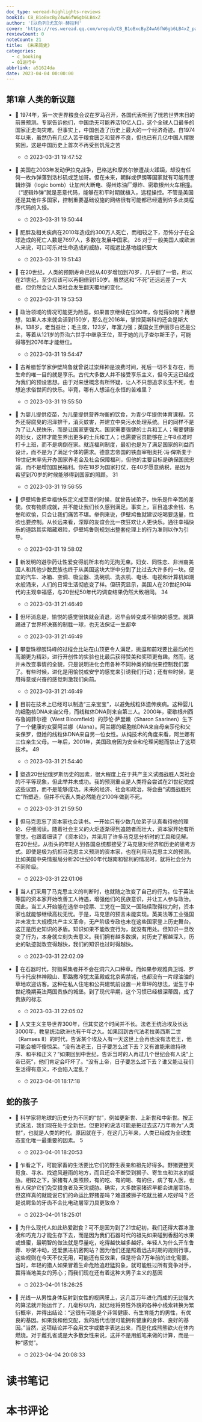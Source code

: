 ```yaml
---
doc_type: weread-highlights-reviews
bookId: CB_B1oBxcByZ4wA6fW6gb6LB4xZ
author: '[以色列]尤瓦尔·赫拉利'
cover: 'https://res.weread.qq.com/wrepub/CB_B1oBxcByZ4wA6fW6gb6LB4xZ_parsecover'
reviewCount: 0
noteCount: 21
title: 《未来简史》
categories:
  - c_booking
  - 01进行中
abbrlink: a51624da
date: 2023-04-04 00:00:00
---
```



## 第1章 人类的新议题


- 📌 1974年，第一次世界粮食会议在罗马召开，各国代表听到了恍若世界末日的前景预测。专家告诉他们，中国绝无可能养活10亿人口，这个全球人口最多的国家正走向灾难。但事实上，中国创造了历史上最大的一个经济奇迹。自1974年以来，虽然仍有几亿人苦于粮食匮乏和营养不良，但也已有几亿中国人摆脱贫困，这是中国历史上首次不再受到饥荒之苦 
    - ⏱ 2023-03-31 19:47:52 

- 📌 美国在2003年发动伊拉克战争，巴格达和摩苏尔惨遭战火蹂躏，却没有任何一枚炸弹落到洛杉矶或芝加哥。但在未来，朝鲜或伊朗等国家就有可能用逻辑炸弹（logic bomb）让加州大断电、得州炼油厂爆炸、密歇根州火车相撞。（“逻辑炸弹”就是恶意代码，能够在和平时期就植入，远程操控。不管是美国还是其他许多国家，控制重要基础设施的网络很有可能都已经遭到许多此类程序代码的入侵。 
    - ⏱ 2023-03-31 19:50:44 

- 📌 肥胖及相关疾病在2010年造成约300万人死亡，而相较之下，恐怖分子在全球造成的死亡人数是7697人，多数在发展中国家。 26 对于一般美国人或欧洲人来说，可口可乐对生命造成的威胁，可能远比基地组织要大 
    - ⏱ 2023-03-31 19:51:43 

- 📌 在20世纪，人类的预期寿命已经从40岁增加到70岁，几乎翻了一倍，所以在21世纪，至少应该可以再翻倍到150岁。虽然这和“不死”还远远差了一大截，但仍然会让人类社会发生翻天覆地的变化。 
    - ⏱ 2023-03-31 19:53:53 

- 📌 政治领域的情况可能更为险恶。如果普京继续在位90年，你觉得如何？再想想，如果人本来就会活到150岁，那么在2016年，掌控莫斯科的还会是斯大林，138岁，老当益壮；毛主席，123岁，年富力强；英国女王伊丽莎白还是公主，等着从121岁的乔治六世手中继承王位，至于她的儿子查尔斯王子，可能得等到2076年才能继位。 
    - ⏱ 2023-03-31 19:54:47 

- 📌 古希腊哲学家伊壁鸠鲁就曾说过崇拜神是浪费时间，死后一切不复存在，而生命的唯一目的就是享乐。古代大多数人并不接受享乐主义，但今天这已经成为我们的预设思想。由于对来世概念有所怀疑，让人不只想追求长生不死，也想追求俗世间的快乐。毕竟，哪有人想活在永恒的苦难里？ 
    - ⏱ 2023-03-31 19:55:50 

- 📌 为婴儿提供疫苗，为儿童提供营养均衡的饮食，为青少年提供体育课程。另外还将腐臭的沼泽排干，消灭蚊害，并建立中央污水处理系统。目的同样不是为了让人民快乐，而是让国家更强大。国家需要强健的士兵和工人；需要健康的妇女，这样才能生养出更多的士兵和工人；也需要官员能够在上午8点准时打卡上班，而不是病倒在家。就连福利制度，最初也是为了满足国家的利益而设计，而不是为了满足个体的需求。德意志帝国的铁血宰相奥托·冯·俾斯麦于19世纪末率先开办国家养老金及社会保障福利，但他的主要目标是确保国民忠诚，而不是增加国民福利。你在18岁为国家打仗，在40岁愿意纳税，是因为希望到70岁的时候能够得到国家的照顾。 31 
    - ⏱ 2023-03-31 19:56:55 

- 📌 伊壁鸠鲁把幸福快乐定义成至善的时候，就曾告诫弟子，快乐是件辛苦的差使。仅有物质成就，并不能让我们长久感到满足。事实上，盲目追求金钱、名誉和欢愉，只会让我们痛苦不堪。举例来说，伊壁鸠鲁就建议吃喝要适量，性欲也要控制。从长远来看，深厚的友谊会比一夜狂欢让人更快乐。通往幸福快乐的道路其实暗藏艰险，伊壁鸠鲁则规划出整套伦理上的行为准则以作为引导。 
    - ⏱ 2023-03-31 19:58:02 

- 📌 新发明的避孕药让性爱变得前所未有的无拘无束。妇女、同性恋、非洲裔美国人和其他少数民族也终于从美国这块大饼中分到了比过去大许多的一块。便宜的汽车、冰箱、空调、吸尘器、洗碗机、洗衣机、电话、电视和计算机如潮水般涌来，人们的日常生活彻底变了样。但研究显示，美国人在20世纪90年代的主观幸福感，与20世纪50年代的调查结果仍然大致相同。 34 
    - ⏱ 2023-03-31 21:46:49 

- 📌 但坏消息是，愉悦的感觉很快就会消退，迟早会转变成不愉快的感觉。就算踢进了世界杯决赛的制胜一球，也无法保证一生都幸 
    - ⏱ 2023-03-31 21:46:49 

- 📌 攀登珠穆朗玛峰的过程会比站在山顶更令人满足，挑逗和前戏要比最后的性高潮更为精彩，进行开创性的实验也比最后获得赞美和奖项更有趣。然而，这并未改变事情的全貌，只是说明进化会用各种不同种类的愉悦来控制我们罢了。有些时候，进化是用愉悦或安宁的感觉来引诱我们行动；还有些时候，是用得意或兴奋的感觉刺激我们向前。 
    - ⏱ 2023-03-31 21:46:49 

- 📌 目前在技术上已经可以制造“三亲宝宝”，以避免线粒体遗传疾病。这种婴儿的细胞核DNA来自父母，而线粒体DNA则来自第三人。2000年，密歇根州西布鲁姆菲尔德（West Bloomfield）的莎伦·萨里嫩（Sharon Saarinen）生下了一个健康的女婴阿兰娜（Alana）。阿兰娜的细胞核DNA来自母亲莎伦和父亲保罗，但她的线粒体DNA来自另一位女性。从纯技术的角度来看，阿兰娜有三位亲生父母。一年后，2001年，美国政府因为安全和伦理问题而禁止了这项技术。 49 
    - ⏱ 2023-03-31 21:54:40 

- 📌 塑造20世纪俄罗斯历史的因素，很大程度上在于共产主义试图战胜人类社会的不平等现象，但此举并未成功。我的预测重点是人类将会尝试在21世纪完成这些议题，而不是能够成功。未来的经济、社会和政治，将会由“试图战胜死亡”所塑造，但并不代表人类必然能在2100年做到不死。 
    - ⏱ 2023-03-31 21:59:50 

- 📌 但马克思忘了资本家也会读书。一开始只有少数几位弟子认真看待他的理论、仔细阅读。随着社会主义的火炬逐渐得到追随者而壮大，资本家开始有所警觉，也跟着细读了《资本论》，并采用了许多马克思分析时的工具和见解。在20世纪，从街头的年轻人到各国总统都接受了马克思对经济和历史的思考方式。即使是极为抗拒马克思主义预测的资本家，也在利用马克思主义的预测。比如美国中央情报局分析20世纪60年代越南和智利的情况时，就将社会分为不同阶级。 
    - ⏱ 2023-03-31 22:01:06 

- 📌 当人们采用了马克思主义的判断时，也就随之改变了自己的行为。位于英法等国的资本家开始改善工人待遇，增强他们的民族意识，并让工人参与政治。因此，当工人开始能在选举中投票、工党在一国又一国陆续取得权力时，资本家也就能够继续高枕无忧。于是，马克思的预言未能实现。英美法等工业强国并未发生大规模共产主义革命，无产阶级专政也未在这些国家登上历史舞台。这正是历史知识的矛盾。知识如果不能改变行为，就没有用处。但知识一旦改变了行为，本身就立刻失去意义。我们拥有越多数据，对历史了解越深入，历史的轨迹就改变得越快，我们的知识也过时得越快。 
    - ⏱ 2023-03-31 22:02:09 

- 📌 在石器时代，狩猎采集者并不会在洞穴入口种草。而如果参观雅典卫城、罗马卡托皮林神殿山、耶路撒冷犹太圣殿或北京紫禁城，也都没有一片绿油油的草地欢迎访客。这种在私人住宅和公共建筑前设置一片草坪的想法，诞生于中世纪晚期英法两国贵族的城堡。到了现代早期，这个习惯已经根深蒂固，成了贵族的标志 
    - ⏱ 2023-03-31 22:05:02 

- 📌 人文主义主导世界300年，但其实这个时间并不长。法老王统治埃及长达3000年，教皇统治欧洲也有千年之久。如果回到古代法老拉美西斯二世（Ramses II）的时代，告诉某个埃及人有一天这世上会再也没有法老王，他可能会被吓傻惊呆。“没有法老王，日子要怎么过下去？又有谁能来维持秩序、和平和正义？”如果回到中世纪，告诉当时的人再过几个世纪会有人说“上帝已死”，他们肯定会吓坏了。“没有上帝，日子要怎么过下去？谁又能让我们生活得有意义，不会陷入混乱？ 
    - ⏱ 2023-04-01 18:17:18 
## 蛇的孩子


- 📌 科学家将地球的历史分为不同的“世”，例如更新世、上新世和中新世。按正式说法，我们现在处于全新世。但更好的说法可能是把过去这7万年称为“人类世”，也就是人类的时代。原因就在于，在这几万年来，人类已经成为全球生态变化唯一最重要的因素。 5 
    - ⏱ 2023-04-01 18:20:53 

- 📌 乍看之下，可能家畜的生活要比它们的野生表亲和祖先好得多。野猪要整天觅食、寻水、找遮风避雨的地方，而且还会不断受到狮子、寄生虫和洪水的威胁。相较之下，家猪有人类照顾，有的吃、有的喝、有的住，病了有人医，也有人保护它们免受猎食者及天灾威胁。确实，大多数家猪迟早都会进屠宰场，但这样真的就能说它们的命运比野猪差吗？难道被狮子吃就比被人吃好吗？还是说鳄鱼的牙齿不会比电动屠宰刀具更致命？ 
    - ⏱ 2023-04-01 18:25:01 

- 📌 为什么现代人如此热爱甜食？可不是因为到了21世纪初，我们还得大吞冰激凌和巧克力才能生存下去，而是因为我们石器时代的祖先如果碰到香甜的水果或蜂蜜，最明智的做法就是尽量吃，吃得越快越多越好。年轻人为什么开车鲁莽、吵架冲动，还爱黑进机密网站？因为他们还是照着远古时期的规则行事，这些规则在今天不仅无用，可能还有反效果，但是符合7万年前的进化需要。当时，年轻的猎人如果冒着生命危险追赶猛犸象，就可能胜过所有竞争对手，赢得当地美女的芳心；而我们现在还有着这种大男子主义的基因 
    - ⏱ 2023-04-01 18:26:25 

- 📌 光线一从男性身体反射到女性的视网膜上，这几百万年进化而成的无比强大的算法就开始运作了，几毫秒以内，就已经将男性外貌的各种小线索转换为繁衍概率，并得出结论：“这很有可能是个非常健康、有生育能力的男性，有优良的基因。如果我和他交配，我的后代也很可能拥有健康的身体、良好的基因。”当然，这项结论并不会用文字或数字表达出来，而是化成熊熊欲火在体内燃烧。对于雌孔雀或是大多数女性来说，这并不是用纸笔来做的计算，而是一种“感觉”。 
    - ⏱ 2023-04-04 20:08:33 

# 读书笔记


# 本书评论
